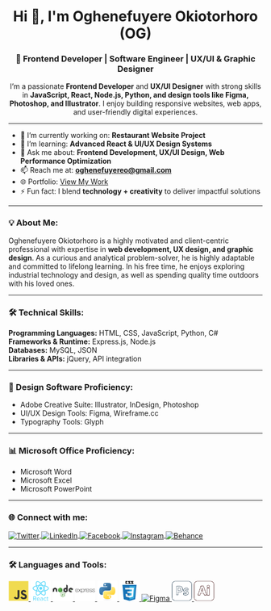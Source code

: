 <h1 align="center">Hi 👋, I'm Oghenefuyere Okiotorhoro (OG)</h1>
<h3 align="center">
🚀 Frontend Developer | Software Engineer | UX/UI & Graphic Designer  
</h3>

<p align="center">
I’m a passionate <b>Frontend Developer</b> and <b>UX/UI Designer</b> with strong skills in 
<b>JavaScript, React, Node.js, Python, and design tools like Figma, Photoshop, and Illustrator</b>.  
I enjoy building responsive websites, web apps, and user-friendly digital experiences.  
</p>

---

- 🔭 I’m currently working on: **Restaurant Website Project**  
- 🌱 I’m learning: **Advanced React & UI/UX Design Systems**  
- 💬 Ask me about: **Frontend Development, UX/UI Design, Web Performance Optimization**  
- 📫 Reach me at: **oghenefuyereo@gmail.com**  
- 🌐 Portfolio: [View My Work](https://oki23001.myportfolio.com/)  
- ⚡ Fun fact: I blend **technology + creativity** to deliver impactful solutions  

---

<h3 align="left">💡 About Me:</h3>
<p>
Oghenefuyere Okiotorhoro is a highly motivated and client-centric professional with expertise in <b>web development, UX design, and graphic design</b>.  
As a curious and analytical problem-solver, he is highly adaptable and committed to lifelong learning.  
In his free time, he enjoys exploring industrial technology and design, as well as spending quality time outdoors with his loved ones.
</p>

---

<h3 align="left">🛠 Technical Skills:</h3>

**Programming Languages:** HTML, CSS, JavaScript, Python, C#  
**Frameworks & Runtime:** Express.js, Node.js  
**Databases:** MySQL, JSON  
**Libraries & APIs:** jQuery, API integration  

---

<h3 align="left">🎨 Design Software Proficiency:</h3>

- Adobe Creative Suite: Illustrator, InDesign, Photoshop  
- UI/UX Design Tools: Figma, Wireframe.cc  
- Typography Tools: Glyph  

---

<h3 align="left">📊 Microsoft Office Proficiency:</h3>

- Microsoft Word  
- Microsoft Excel  
- Microsoft PowerPoint  

---

<h3 align="left">🌐 Connect with me:</h3>
<p align="left">
<a href="https://twitter.com/ookiotorhoro" target="blank">
  <img align="center" src="https://raw.githubusercontent.com/rahuldkjain/github-profile-readme-generator/master/src/images/icons/Social/twitter.svg" alt="Twitter" height="30" width="40" />
</a>
<a href="https://www.linkedin.com/in/oghenefuyere-okiotorhoro-437598152" target="blank">
  <img align="center" src="https://raw.githubusercontent.com/rahuldkjain/github-profile-readme-generator/master/src/images/icons/Social/linked-in-alt.svg" alt="LinkedIn" height="30" width="40" />
</a>
<a href="https://www.facebook.com/oghenefuyere.okiotorhoro" target="blank">
  <img align="center" src="https://raw.githubusercontent.com/rahuldkjain/github-profile-readme-generator/master/src/images/icons/Social/facebook.svg" alt="Facebook" height="30" width="40" />
</a>
<a href="https://www.instagram.com/og_fuyere/" target="blank">
  <img align="center" src="https://raw.githubusercontent.com/rahuldkjain/github-profile-readme-generator/master/src/images/icons/Social/instagram.svg" alt="Instagram" height="30" width="40" />
</a>
<a href="https://www.behance.net/oghenefokiotor1" target="blank">
  <img align="center" src="https://raw.githubusercontent.com/rahuldkjain/github-profile-readme-generator/master/src/images/icons/Social/behance.svg" alt="Behance" height="30" width="40" />
</a>
</p>

---

<h3 align="left">🛠 Languages and Tools:</h3>
<p align="left">
  <a href="https://developer.mozilla.org/en-US/docs/Web/JavaScript" target="_blank" rel="noreferrer">
    <img src="https://raw.githubusercontent.com/devicons/devicon/master/icons/javascript/javascript-original.svg" alt="JavaScript" width="40" height="40"/>
  </a>
  <a href="https://react.dev/" target="_blank" rel="noreferrer">
    <img src="https://raw.githubusercontent.com/devicons/devicon/master/icons/react/react-original-wordmark.svg" alt="React" width="40" height="40"/>
  </a>
  <a href="https://nodejs.org" target="_blank" rel="noreferrer">
    <img src="https://raw.githubusercontent.com/devicons/devicon/master/icons/nodejs/nodejs-original-wordmark.svg" alt="Node.js" width="40" height="40"/>
  </a>
  <a href="https://expressjs.com" target="_blank" rel="noreferrer">
    <img src="https://raw.githubusercontent.com/devicons/devicon/master/icons/express/express-original-wordmark.svg" alt="Express" width="40" height="40"/>
  </a>
  <a href="https://www.python.org" target="_blank" rel="noreferrer">
    <img src="https://raw.githubusercontent.com/devicons/devicon/master/icons/python/python-original.svg" alt="Python" width="40" height="40"/>
  </a>
  <a href="https://www.w3schools.com/css/" target="_blank" rel="noreferrer">
    <img src="https://raw.githubusercontent.com/devicons/devicon/master/icons/css3/css3-original-wordmark.svg" alt="CSS3" width="40" height="40"/>
  </a>
  <a href="https://www.figma.com/" target="_blank" rel="noreferrer">
    <img src="https://www.vectorlogo.zone/logos/figma/figma-icon.svg" alt="Figma" width="40" height="40"/>
  </a>
  <a href="https://www.adobe.com/in/products/photoshop.html" target="_blank" rel="noreferrer">
    <img src="https://raw.githubusercontent.com/devicons/devicon/master/icons/photoshop/photoshop-line.svg" alt="Photoshop" width="40" height="40"/>
  </a>
  <a href="https://www.adobe.com/in/products/illustrator.html" target="_blank" rel="noreferrer">
    <img src="https://raw.githubusercontent.com/devicons/devicon/master/icons/illustrator/illustrator-line.svg" alt="Illustrator" width="40" height="40"/>
  </a>
</p>
